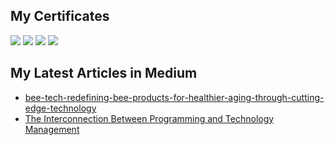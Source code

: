 ## My Certificates
![](https://api2.sololearn.com/v2/certificates/CC-HY1UYZ56/image/png?t=638820621593366340)
![](https://cursacertificates.s3.amazonaws.com/cert_04a72f837d31dc3de832f21ff79eaec6.png?time=1759804357)
![](https://api2.sololearn.com/v2/certificates/CC-QMJFANYI/image/png?t=638834101764203620)
![](https://api2.sololearn.com/v2/certificates/CC-CAEGCFZB/image/png?t=638838389911434910)


## My Latest Articles in Medium

- [bee-tech-redefining-bee-products-for-healthier-aging-through-cutting-edge-technology](https://medium.com/@ehsanizahra.dev/bee-tech-redefining-bee-products-for-healthier-aging-through-cutting-edge-technology-5821f13553c6)
- [The Interconnection Between Programming and Technology Management](https://medium.com/@ehsanizahra.dev/the-interconnection-between-programming-and-technology-management-cff19a51e0bf)

